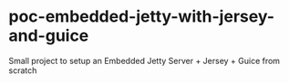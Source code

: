 # poc-embedded-jetty-with-jersey-and-guice
Small project to setup an Embedded Jetty Server + Jersey + Guice from scratch
